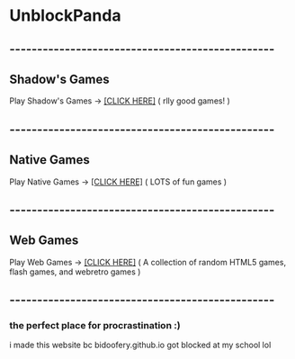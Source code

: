 # UnblockPanda
## ------------------------------------------------
## Shadow's Games
Play Shadow's Games -> [[CLICK HERE]](shadowgmes) ( rlly good games! )
## ------------------------------------------------
## Native Games
Play Native Games -> [[CLICK HERE]](nativegames) ( LOTS of fun games )
## ------------------------------------------------
## Web Games
Play Web Games -> [[CLICK HERE]](webgames) ( A collection of random HTML5 games, flash games, and webretro games )
## ------------------------------------------------
### the perfect place for procrastination :)
i made this website bc bidoofery.github.io got blocked at my school lol
